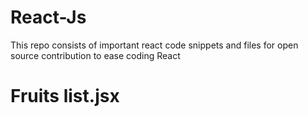 # React-Js

This repo consists of important react code snippets and files for open source contribution to ease coding React
# Fruits list.jsx
